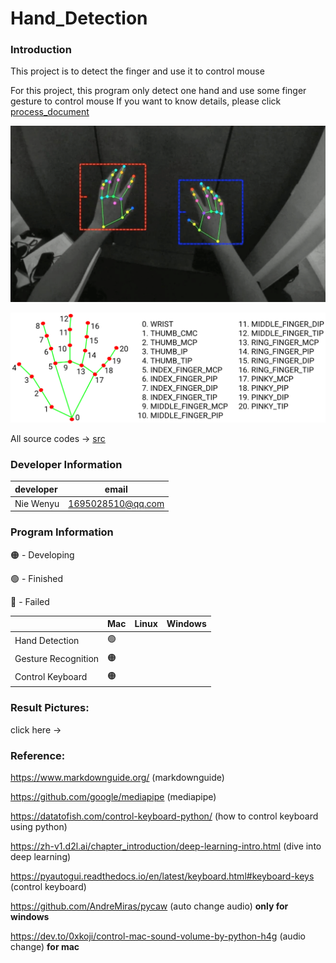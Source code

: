 # Hand_Detection

### Introduction

This project is to detect the finger and use it to control mouse

For this project, this program only detect one hand and use some finger gesture to control mouse
If you want to know details, please click [process_document](process_doc)

![zh](finger_detection.png)

![zh](hands_landmarks.png)

All source codes -> [src](src)

### Developer Information

| developer | email             |
|:----------|-------------------|
| Nie Wenyu | 1695028510@qq.com |

### Program Information
🟠 - Developing
 
🟢 - Finished

🔴 - Failed

|                     | Mac  | Linux | Windows |
|:--------------------|------|-------|---------|
| Hand Detection      | 🟢   |       |         |
| Gesture Recognition | 🟠   |       |         |
| Control Keyboard    | 🟠   |       |         |

### Result Pictures:

click here ->

### Reference:

https://www.markdownguide.org/ (markdownguide)

https://github.com/google/mediapipe (mediapipe)

https://datatofish.com/control-keyboard-python/ (how to control keyboard using python)

https://zh-v1.d2l.ai/chapter_introduction/deep-learning-intro.html (dive into deep learning)

https://pyautogui.readthedocs.io/en/latest/keyboard.html#keyboard-keys (control keyboard)

https://github.com/AndreMiras/pycaw (auto change audio) **only for windows**

https://dev.to/0xkoji/control-mac-sound-volume-by-python-h4g (audio change) **for mac**

